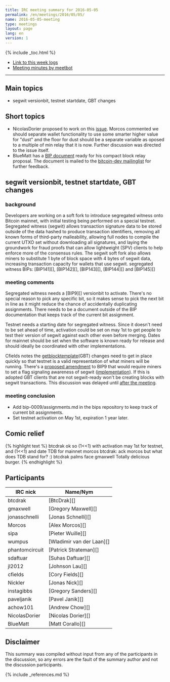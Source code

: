 ```yaml
---
title: IRC meeting summary for 2016-05-05
permalink: /en/meetings/2016/05/05/
name: 2016-05-05-meeting
type: meetings
layout: page
lang: en
version: 1
---
```

{% include _toc.html %}
 
- [Link to this week logs](https://botbot.me/freenode/bitcoin-core-dev/2016-05-05/?msg=65532310&page=2)
- [Meeting minutes by meetbot](http://www.erisian.com.au/meetbot/bitcoin-core-dev/2016/bitcoin-core-dev.2016-05-05-19.01.html)
 
---
 
## Main topics
 
- segwit versionbit, testnet startdate, GBT changes
 
## Short topics
 
- NicolasDorier proposed to work on this [issue](https://github.com/bitcoin/bitcoin/issues/7677). Morcos commented we should separate wallet functionality to use some smarter higher value for "dust" and the floor for dust should be a separate variable as oposed to a multiple of min relay that it is now. Further discussion was directed to the issue itself.
- BlueMatt has a [BIP document](https://github.com/TheBlueMatt/bips/blob/master/bip-TODO.mediawiki) ready for his compact block relay proposal. The document is mailed to the [bitcoin-dev mailinglist](https://lists.linuxfoundation.org/pipermail/bitcoin-dev/2016-May/012624.html) for further feedback.

## segwit versionbit, testnet startdate, GBT changes
 
### background
 
Developers are working on a soft fork to introduce segregated witness onto Bitcoin mainnet, with initial testing being performed on a special testnet. Segregated witness (segwit) allows transaction signature data to be stored outside of the data hashed to produce transaction identifiers, removing all known forms of third-party malleability, allowing full nodes to compile the current UTXO set without downloading all signatures, and laying the groundwork for fraud proofs that can allow lightweight (SPV) clients to help enforce more of the consensus rules. The segwit soft fork also allows miners to substitute 1 byte of block space with 4 bytes of segwit data, increasing transaction capacity for wallets that use segwit. segregated witness BIPs: [BIP141][], [BIP142][], [BIP143][], [BIP144][] and [BIP145][]
 
### meeting comments
 
Segregated witness needs a [BIP9][] versionbit to activate. There's no special reason to pick any specific bit, so it makes sense to pick the next bit in line as it might reduce the chance of accidentally duplicating assignments. There needs to be a document outside of the BIP documentation that keeps track of the current bit assignment.

Testnet needs a starting date for segregated witness. Since it doesn't need to be set ahead of time, activation could be set on may 1st to get people to test their version of segwit against each other even before merging. Dates for mainnet should be set when the software is known ready for release and should ideally be coordinated with other implementations. 

Cfields notes the [getblocktemplate](https://en.bitcoin.it/wiki/Getblocktemplate)(GBT) changes need to get in place quickly so that testnet is a valid representation of what miners will be running. There's a [proposed amendment](https://github.com/bitcoin/bips/pull/365) to BIP9 that would require miners to set a flag signaling awareness of segwit ([implementation][#7935]). If this is adopted GBT clients that are not segwit-ready won't be creating blocks with segwit transactions. This discussion was delayed until [after the meeting](https://botbot.me/freenode/bitcoin-core-dev/2016-05-05/?msg=65535546&page=4).
 
### meeting conclusion

- Add bip-0009/assignments.md in the bips repository to keep track of current bit assignments.
- Set testnet activation on May 1st, expiration 1 year later.
 
## Comic relief
 
{% highlight text %}
btcdrak       ok so (1<<1) with activation may 1st for testnet, and (1<<1) and date TDB for mainnet
morcos        btcdrak: ack
morcos        but what does TDB stand for? :)
btcdrak  palms face
gmaxwell      Totally delicious burger.
{% endhighlight %}
 
## Participants
 
| IRC nick      | Name/Nym                  |
|---------------|---------------------------|
| btcdrak       | [BtcDrak][]               |
| gmaxwell      | [Gregory Maxwell][]       |
| jonasschnelli | [Jonas Schnelli][]        |
| Morcos        | [Alex Morcos][]           |
| sipa          | [Pieter Wuille][]         |
| wumpus        | [Wladimir van der Laan][] |
| phantomcircuit| [Patrick Strateman][]     | 
| sdaftuar      | [Suhas Daftuar][]         |
| jl2012        | [Johnson Lau][]           |
| cfields       | [Cory Fields][]           |
| Nickler       | [Jonas Nick][]            |
| instagibbs    | [Gregory Sanders][]       |
| paveljanik    | [Pavel Janik][]           |
| achow101      | [Andrew Chow][]           |
| NicolasDorier | [Nicolas Dorier][]        |
| BlueMatt      | [Matt Corallo][]          |

## Disclaimer
 
This summary was compiled without input from any of the participants in the discussion, so any errors are the fault of the summary author and not the discussion participants.
 
[#7935]: https://github.com/bitcoin/bitcoin/pull/7935
[#6793]: https://github.com/bitcoin/bitcoin/pull/6793
 
{% include _references.md %}
